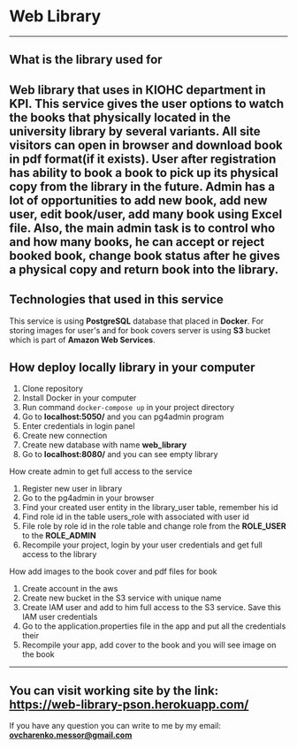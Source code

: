 # Web Library 
***
## What is the library used for
Web library that uses in **КІОНС** department in KPI.
This service gives the user options to watch the books that physically 
located in the university library by several variants. All site visitors can 
open in browser and download book in pdf format(if it exists).
User after registration has ability to book a book to pick up its 
physical copy from the library in the future. 
Admin has a lot of opportunities to add new book, add new user, edit book/user,
add many book using Excel file. Also, the main admin task is to control who and 
how many books, he can accept or reject booked book, change book status after
he gives a physical copy and return book into the library.
---
## Technologies that used in this service
This service is using **PostgreSQL** database that placed in **Docker**.
For storing images for user's and for book covers server is using **S3** 
bucket which is part of **Amazon Web Services**.
## How deploy locally library in your computer
1. Clone repository 
2. Install Docker in your computer
3. Run command ```docker-compose up``` in your project directory
4. Go to **localhost:5050/** and you can pg4admin program
5. Enter credentials in login panel
6. Create new connection 
7. Create new database with name **web_library**
8. Go to **localhost:8080/** and you can see empty library

How create admin to get full access to the service
1. Register new user in library
2. Go to the pg4admin in your browser
3. Find your created user entity in the library_user table, remember his id
4. Find role id in the table users_role with associated with user id
5. File role by role id in the role table and change role from the **ROLE_USER**
to the **ROLE_ADMIN**
6. Recompile your project, login by your user credentials and get full access 
to the library 

How add images to the book cover and pdf files for book
1. Create account in the aws
2. Create new bucket in the S3 service with unique name
3. Create IAM user and add to him full access to the S3 service. Save this 
IAM user credentials 
4. Go to the application.properties file in the app and put all the credentials their
5. Recompile your app, add cover to the book and you will see image on the book
---
You can visit working site by the link: **https://web-library-pson.herokuapp.com/**
---
If you have any question you can write to me by my email: **ovcharenko.messor@gmail.com**

